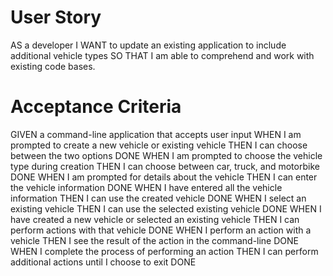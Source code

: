 # User Story
AS a developer
I WANT to update an existing application to include additional vehicle types
SO THAT I am able to comprehend and work with existing code bases.
# Acceptance Criteria
GIVEN a command-line application that accepts user input
WHEN I am prompted to create a new vehicle or existing vehicle
THEN I can choose between the two options DONE
WHEN I am prompted to choose the vehicle type during creation
THEN I can choose between car, truck, and motorbike DONE
WHEN I am prompted for details about the vehicle
THEN I can enter the vehicle information DONE
WHEN I have entered all the vehicle information
THEN I can use the created vehicle DONE
WHEN I select an existing vehicle
THEN I can use the selected existing vehicle DONE
WHEN I have created a new vehicle or selected an existing vehicle
THEN I can perform actions with that vehicle DONE
WHEN I perform an action with a vehicle
THEN I see the result of the action in the command-line DONE
WHEN I complete the process of performing an action
THEN I can perform additional actions until I choose to exit DONE